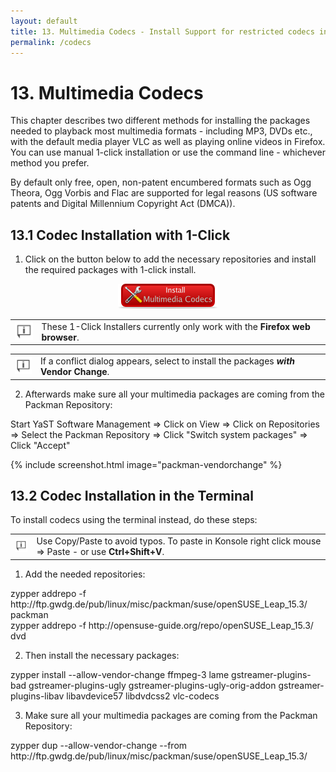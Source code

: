 ```yaml
---
layout: default
title: 13. Multimedia Codecs - Install Support for restricted codecs including MP3, DVD, WMA, WMV, MOV etc.
permalink: /codecs
---
```


# 13. Multimedia Codecs

This chapter describes two different methods for installing the packages needed to playback most multimedia formats - including MP3, DVDs etc., with the default media player VLC as well as playing online videos in Firefox. You can use manual 1-click installation or use the command line - whichever method you prefer.

By default only free, open, non-patent encumbered formats such as Ogg Theora, Ogg Vorbis and Flac are supported for legal reasons (US software patents and Digital Millennium Copyright Act (DMCA)).

## 13.1 Codec Installation with 1-Click

1) Click on the button below to add the necessary repositories and install the required packages with 1-click install.

<center><a href="https://opensuse-community.org/codecs-kde.ymp"><img src="images/oneclick/codecs.png" alt="ymp" class="pic" /></a></center>

<div class="tip">
<table>
<tbody>
<tr>
<td><img src="images/pics/tip.png" alt="tip" /></td>
<td>These 1-Click Installers currently only work with the <b>Firefox web browser</b>.</td>
</tr>
</tbody>
</table>
</div>

<div class="tip">
<table>
<tbody>
<tr>
<td><img src="images/pics/tip.png" alt="tip" /></td>
<td>If a conflict dialog appears, select to install the packages <b><i>with</i> Vendor Change</b>.</td>
</tr>
</tbody>
</table>
</div>

2) Afterwards make sure all your multimedia packages are coming from the Packman Repository:

<div class="path">Start YaST Software Management => Click on View => Click on Repositories => Select the Packman Repository => Click "Switch system packages" => Click "Accept"</div>

{% include screenshot.html image="packman-vendorchange" %}

## 13.2 Codec Installation in the Terminal

To install codecs using the terminal instead, do these steps:

<div class="tip">
<table>
<tbody>
<tr>
<td><img src="images/pics/tip.png" alt="tip" /></td>
<td>Use Copy/Paste to avoid typos. To paste in Konsole right click mouse => Paste - or use <b>Ctrl+Shift+V</b>.</td>
</tr>
</tbody>
</table>
</div>

1) Add the needed repositories:

<div class="clroot">zypper addrepo -f http://ftp.gwdg.de/pub/linux/misc/packman/suse/openSUSE_Leap_15.3/ packman</div>
<div class="clroot">zypper addrepo -f http://opensuse-guide.org/repo/openSUSE_Leap_15.3/ dvd</div>

2) Then install the necessary packages:

<div class="clroot">zypper install --allow-vendor-change ffmpeg-3 lame gstreamer-plugins-bad gstreamer-plugins-ugly gstreamer-plugins-ugly-orig-addon gstreamer-plugins-libav libavdevice57 libdvdcss2 vlc-codecs</div>

3) Make sure all your multimedia packages are coming from the Packman Repository:

<div class="clroot">zypper dup --allow-vendor-change --from http://ftp.gwdg.de/pub/linux/misc/packman/suse/openSUSE_Leap_15.3/</div>
